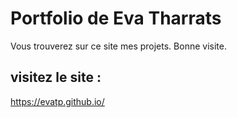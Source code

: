 # Portfolio de Eva Tharrats

Vous trouverez sur ce site mes projets. Bonne visite.

## visitez le site :
https://evatp.github.io/

